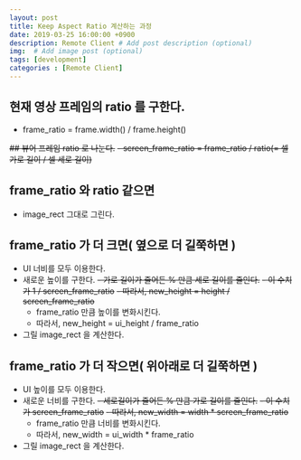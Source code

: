 ```yaml
---
layout: post
title: Keep Aspect Ratio 계산하는 과정 
date: 2019-03-25 16:00:00 +0900
description: Remote Client # Add post description (optional)
img:  # Add image post (optional)
tags: [development]
categories : [Remote Client]
---
```


## 현재 영상 프레임의 ratio 를 구한다.
 - frame_ratio = frame.width() / frame.height()

~~## 뷰어 프레임 ratio 로 나눈다.~~
 ~~- screen_frame_ratio = frame_ratio / ratio(= 셀 가로 길이 / 셀 세로 길이)~~

## frame_ratio 와 ratio 같으면
 - image_rect 그대로 그린다.

## frame_ratio 가 더 크면( 옆으로 더 길쭉하면 )
 - UI 너비를 모두 이용한다.
 - 새로운 높이를 구한다.
    ~~- 가로 길이가 줄어든 % 만큼 세로 길이를 줄인다.~~
    ~~- 이 수치가 1 / screen_frame_ratio~~
    ~~- 따라서, new_height = height / screen_frame_ratio~~
    - frame_ratio 만큼 높이를 변화시킨다.
    - 따라서, new_height = ui_height / frame_ratio
 - 그릴 image_rect 을 계산한다.

## frame_ratio 가 더 작으면( 위아래로 더 길쭉하면 )
 - UI 높이를 모두 이용한다.
 - 새로운 너비를 구한다.
    ~~- 세로길이가 줄어든 % 만큼 가로 길이를 줄인다.~~
    ~~- 이 수치가 screen_frame_ratio~~
    ~~- 따라서, new_width = width * screen_frame_ratio~~
    - frame_ratio 만큼 너비를 변화시킨다.
    - 따라서, new_width = ui_width * frame_ratio
 -  그릴 image_rect 을 계산한다.

